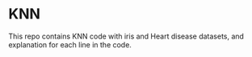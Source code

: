 # KNN
This repo contains KNN code with iris and Heart disease datasets, and explanation for each line in the code.
